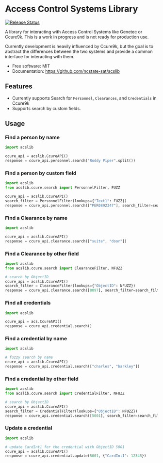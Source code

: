 # Access Control Systems Library


<p align="left">
<a href="https://pypi.org/project/acslib/">
    <img src="https://img.shields.io/pypi/v/acslib.svg"
        alt = "Release Status">
</a>


A library for interacting with Access Control Systems like Genetec or Ccure9k. This is a work in progress and is not ready for production use.

Currently development is heavily influenced by Ccure9k, but the goal is to abstract the differences between the two systems and provide a common
interface for interacting with them.


</p>



* Free software: MIT
* Documentation: <https://github.com/ncstate-sat/acslib>


## Features

* Currently supports Search for `Personnel`, `Clearances`, and `Credentials` in Ccure9k
* Supports search by custom fields.

## Usage

### Find a person by name

```python
import acslib

ccure_api = acslib.CcureAPI()
response = ccure_api.personnel.search("Roddy Piper".split())
```

### Find a person by custom field

```python
import acslib
from acslib.ccure.search import PersonnelFilter, FUZZ

ccure_api = acslib.CcureAPI()
search_filter = PersonnelFilter(lookups={"Text1": FUZZ})
response = ccure_api.personnel.search(["PER0892347"], search_filter=search_filter)
```

### Find a Clearance by name

```python
import acslib

ccure_api = acslib.CcureAPI()
response = ccure_api.clearance.search(["suite", "door"])
```

### Find a Clearance by other field

```python
import acslib
from acslib.ccure.search import ClearanceFilter, NFUZZ

# search by ObjectID
ccure_api = acslib.CcureAPI()
search_filter = ClearanceFilter(lookups={"ObjectID": NFUZZ})
response = ccure_api.clearance.search([8897], search_filter=search_filter)
```

### Find all credentials

```python
import acslib

ccure_api = acs.CcureAPI()
response = ccure_api.credential.search()
```

### Find a credential by name

```python
import acslib

# fuzzy search by name
ccure_api = acslib.CcureAPI()
response = ccure_api.credential.search(["charles", "barkley"])
```

### Find a credential by other field

```python
import acslib
from acslib.ccure.search import CredentialFilter, NFUZZ

# search by ObjectID
ccure_api = acslib.CcureAPI()
search_filter = CredentialFilter(lookups={"ObjectID": NFUZZ})
response = ccure_api.credential.search([5001], search_filter=search_filter)
```

### Update a credential

```python
import acslib

# update CardInt1 for the credential with ObjectID 5001
ccure_api = acslib.CcureAPI()
response = ccure_api.credential.update(5001, {"CardInt1": 12345})
```
